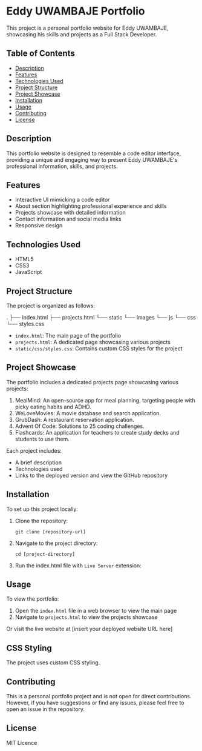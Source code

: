 # Eddy UWAMBAJE Portfolio

This project is a personal portfolio website for Eddy UWAMBAJE, showcasing his skills and projects as a Full Stack Developer.

## Table of Contents

- [Description](#description)
- [Features](#features)
- [Technologies Used](#technologies-used)
- [Project Structure](#project-structure)
- [Project Showcase](#project-showcase)
- [Installation](#installation)
- [Usage](#usage)
- [Contributing](#contributing)
- [License](#license)

## Description

This portfolio website is designed to resemble a code editor interface, providing a unique and engaging way to present Eddy UWAMBAJE's professional information, skills, and projects.

## Features

- Interactive UI mimicking a code editor
- About section highlighting professional experience and skills
- Projects showcase with detailed information
- Contact information and social media links
- Responsive design

## Technologies Used

- HTML5
- CSS3
- JavaScript

## Project Structure

The project is organized as follows:

.
├── index.html
├── projects.html
└── static
    └── images
    └── js
    └── css
        └── styles.css


- `index.html`: The main page of the portfolio
- `projects.html`: A dedicated page showcasing various projects
- `static/css/styles.css`: Contains custom CSS styles for the project

## Project Showcase

The portfolio includes a dedicated projects page showcasing various projects:

1. MealMind: An open-source app for meal planning, targeting people with picky eating habits and ADHD.
2. WeLoveMovies: A movie database and search application.
3. GrubDash: A restaurant reservation application.
4. Advent Of Code: Solutions to 25 coding challenges.
5. Flashcards: An application for teachers to create study decks and students to use them.

Each project includes:
- A brief description
- Technologies used
- Links to the deployed version and view the GitHub repository

## Installation

To set up this project locally:

1. Clone the repository:
   ```
   git clone [repository-url]
   ```
2. Navigate to the project directory:
   ```
   cd [project-directory]
   ```
3. Run the index.html file with `Live Server` extension:

## Usage

To view the portfolio:

1. Open the `index.html` file in a web browser to view the main page
2. Navigate to `projects.html` to view the projects showcase

Or visit the live website at [insert your deployed website URL here]

## CSS Styling

The project uses custom CSS styling.

## Contributing

This is a personal portfolio project and is not open for direct contributions. However, if you have suggestions or find any issues, please feel free to open an issue in the repository.

## License

MIT Licence
